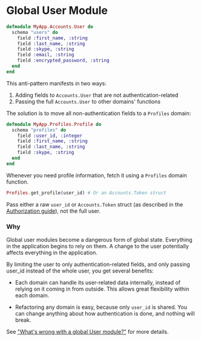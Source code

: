 # Global User Module

```elixir
defmodule MyApp.Accounts.User do
  schema "users" do
    field :first_name, :string
    field :last_name, :string
    field :skype, :string
    field :email, :string
    field :encrypted_password, :string
  end
end
```

This anti-pattern manifests in two ways:

1. Adding fields to `Accounts.User` that are not authentication-related
2. Passing the full `Accounts.User` to other domains' functions

The solution is to move all non-authentication fields to a `Profiles`
domain:

```elixir
defmodule MyApp.Profiles.Profile do
  schema "profiles" do
    field :user_id, :integer
    field :first_name, :string
    field :last_name, :string
    field :skype, :string
  end
end
```

Whenever you need profile information, fetch it using a `Profiles` domain
function.

```elixir
Profiles.get_profile(user_id) # Or an Accounts.Token struct
```

Pass either a raw `user_id` or `Accounts.Token` struct (as described in the
[Authorization guide](authorization.html)), not the full user.

### Why

Global user modules become a dangerous form of global state. Everything
in the application begins to rely on them. A change to the user potentially
affects everything in the application.

By limiting the user to only authentication-related fields, and only
passing user_id instead of the whole user, you get several benefits:

- Each domain can handle its user-related data internally, instead of
  relying on it coming in from outside. This allows great flexibility
  within each domain.

- Refactoring any domain is easy, because only `user_id` is shared. You
  can change anything about how authentication is done, and nothing
  will break.

See ["What's wrong with a global User module?"](https://medium.com/appunite-edu-collection/whats-wrong-with-a-global-user-module-ed7ed013a519)
for more details.

